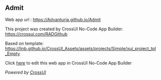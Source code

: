 ## Admit
Web app url : https://Advanturia.github.io/Admit

This project was created by CrossUI No-Code App Builder: https://crossui.com/RADGithub

Based on template: https://linb.github.io/CrossUI_Assets/assets/projects/Simple/xui_project_tpl_Empty

Click [here](https://crossui.com/RADGithub/#!from=github&owner=Advanturia&repo=Admit) to edit this web app in CrossUI No-Code App Builder

<i>Powered by [CrossUI](https://crossui.com)</i>
